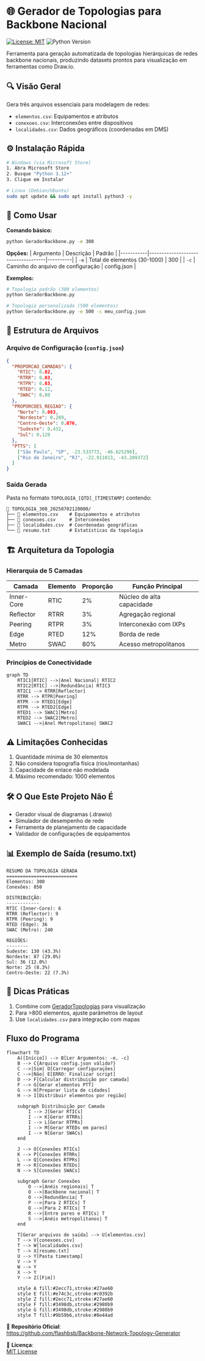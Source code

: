 # 🌐 Gerador de Topologias para Backbone Nacional

[![License: MIT](https://img.shields.io/badge/License-MIT-yellow.svg)](https://opensource.org/licenses/MIT)
![Python Version](https://img.shields.io/badge/python-3.8+-blue.svg)

Ferramenta para geração automatizada de topologias hierárquicas de redes backbone nacionais, produzindo datasets prontos para visualização em ferramentas como Draw.io.

## 🔍 Visão Geral

Gera três arquivos essenciais para modelagem de redes:
- `elementos.csv`: Equipamentos e atributos
- `conexoes.csv`: Interconexões entre dispositivos
- `localidades.csv`: Dados geográficos (coordenadas em DMS)

## ⚙️ Instalação Rápida

```bash
# Windows (via Microsoft Store)
1. Abra Microsoft Store
2. Busque "Python 3.12+"
3. Clique em Instalar

# Linux (Debian/Ubuntu)
sudo apt update && sudo apt install python3 -y
```

## 🚀 Como Usar

**Comando básico:**
```bash
python GeradorBackbone.py -e 300
```

**Opções:**
| Argumento | Descrição                          | Padrão   |
|-----------|------------------------------------|----------|
| `-e`      | Total de elementos (30-1000)      | 300      |
| `-c`      | Caminho do arquivo de configuração | config.json |

**Exemplos:**
```bash
# Topologia padrão (300 elementos)
python GeradorBackbone.py

# Topologia personalizada (500 elementos)
python GeradorBackbone.py -e 500 -c meu_config.json
```

## 📂 Estrutura de Arquivos

### Arquivo de Configuração (`config.json`)
```json
{
  "PROPORCAO_CAMADAS": {
    "RTIC": 0.02,
    "RTRR": 0.03,
    "RTPR": 0.03,
    "RTED": 0.12,
    "SWAC": 0.80
  },
  "PROPORCOES_REGIAO": {
    "Norte": 0.083,
    "Nordeste": 0.289,
    "Centro-Oeste": 0.076,
    "Sudeste": 0.432,
    "Sul": 0.120
  },
  "PTTS": [
    ["São Paulo", "SP", -23.533773, -46.625290],
    ["Rio de Janeiro", "RJ", -22.911013, -43.209372]
  ]
}
```

### Saída Gerada
Pasta no formato `TOPOLOGIA_[QTD]_[TIMESTAMP]` contendo:
```
📁 TOPOLOGIA_300_20250702120000/
├── 📄 elementos.csv    # Equipamentos e atributos
├── 📄 conexoes.csv     # Interconexões
├── 📄 localidades.csv  # Coordenadas geográficas
└── 📄 resumo.txt       # Estatísticas da topologia
```

## 🏗️ Arquitetura da Topologia

### Hierarquia de 5 Camadas
| Camada         | Elemento | Proporção | Função Principal               |
|----------------|----------|-----------|--------------------------------|
| Inner-Core     | RTIC     | 2%        | Núcleo de alta capacidade      |
| Reflector      | RTRR     | 3%        | Agregação regional             |
| Peering        | RTPR     | 3%        | Interconexão com IXPs          |
| Edge           | RTED     | 12%       | Borda de rede                  |
| Metro          | SWAC     | 80%       | Acesso metropolitanos          |

### Princípios de Conectividade
```mermaid
graph TD
    RTIC1[RTIC] -->|Anel Nacional| RTIC2
    RTIC2[RTIC] -->|Redundância| RTIC3
    RTIC1 --> RTRR[Reflector]
    RTRR --> RTPR[Peering]
    RTPR --> RTED1[Edge]
    RTPR --> RTED2[Edge]
    RTED1 --> SWAC1[Metro]
    RTED2 --> SWAC2[Metro]
    SWAC1 -->|Anel Metropolitano| SWAC2
```

## ⚠️ Limitações Conhecidas
1. Quantidade mínima de 30 elementos
2. Não considera topografia física (rios/montanhas)
3. Capacidade de enlace não modelada
4. Máximo recomendado: 1000 elementos

## 🛠️ O Que Este Projeto Não É
- Gerador visual de diagramas (.drawio)
- Simulador de desempenho de rede
- Ferramenta de planejamento de capacidade
- Validador de configurações de equipamentos

## 📊 Exemplo de Saída (resumo.txt)
```
RESUMO DA TOPOLOGIA GERADA
==========================
Elementos: 300
Conexões: 850

DISTRIBUIÇÃO:
------------
RTIC (Inner-Core): 6
RTRR (Reflector): 9 
RTPR (Peering): 9
RTED (Edge): 36
SWAC (Metro): 240

REGIÕES:
--------
Sudeste: 130 (43.3%)
Nordeste: 87 (29.0%)
Sul: 36 (12.0%)
Norte: 25 (8.3%)
Centro-Oeste: 22 (7.3%)
```

## 📌 Dicas Práticas
1. Combine com [GeradorTopologias](https://github.com/flashbsb/Network-Topology-Generator-for-Drawio) para visualização
2. Para >800 elementos, ajuste parâmetros de layout
3. Use `localidades.csv` para integração com mapas

## Fluxo do Programa

```mermaid
flowchart TD
    A([Início]) --> B[Ler Argumentos: -e, -c]
    B --> C{Arquivo config.json válido?}
    C -->|Sim| D[Carregar configurações]
    C -->|Não| E[ERRO: Finalizar script]
    D --> F[Calcular distribuição por camada]
    F --> G[Gerar elementos PTT]
    G --> H[Preparar lista de cidades]
    H --> I[Distribuir elementos por região]
    
    subgraph Distribuição por Camada
        I --> J[Gerar RTICs]
        I --> K[Gerar RTRRs]
        I --> L[Gerar RTPRs]
        I --> M[Gerar RTEDs em pares]
        I --> N[Gerar SWACs]
    end
    
    J --> O[Conexões RTICs]
    K --> P[Conexões RTRRs]
    L --> Q[Conexões RTPRs]
    M --> R[Conexões RTEDs]
    N --> S[Conexões SWACs]
    
    subgraph Gerar Conexões
        O -->|Anéis regionais| T
        O -->|Backbone nacional| T
        O -->|Redundância| T
        P -->|Para 2 RTICs| T
        Q -->|Para 2 RTICs| T
        R -->|Entre pares e RTICs| T
        S -->|Anéis metropolitanos| T
    end
    
    T[Gerar arquivos de saída] --> U[elementos.csv]
    T --> V[conexoes.csv]
    T --> W[localidades.csv]
    T --> X[resumo.txt]
    U --> Y[Pasta timestamp]
    V --> Y
    W --> Y
    X --> Y
    Y --> Z([Fim])
    
    style A fill:#2ecc71,stroke:#27ae60
    style E fill:#e74c3c,stroke:#c0392b
    style Z fill:#2ecc71,stroke:#27ae60
    style F fill:#3498db,stroke:#2980b9
    style G fill:#3498db,stroke:#2980b9
    style T fill:#9b59b6,stroke:#8e44ad
```

🔗 **Repositório Oficial**:  
https://github.com/flashbsb/Backbone-Network-Topology-Generator

📜 **Licença**:  
[MIT License](https://raw.githubusercontent.com/flashbsb/Backbone-Network-Topology-Generator/main/LICENSE)
```
